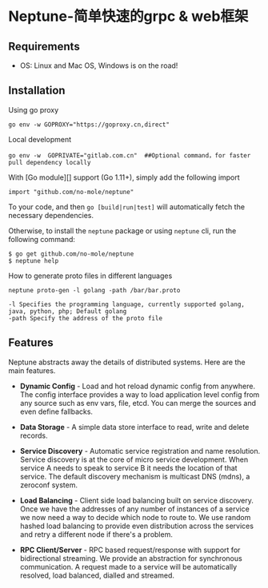 # Neptune-简单快速的grpc & web框架

## Requirements
* OS: Linux and Mac OS, Windows is on the road!

## Installation

Using go proxy
```shell
go env -w GOPROXY="https://goproxy.cn,direct"
```

Local development
```shell
go env -w  GOPRIVATE="gitlab.com.cn"  ##Optional command，for faster pull dependency locally
```

With [Go module][] support (Go 1.11+), simply add the following import
```shell
import "github.com/no-mole/neptune"
```

To your code, and then `go [build|run|test]` will automatically fetch the
necessary dependencies.

Otherwise, to install the `neptune` package or using `neptune` cli, run the following command:

```console
$ go get github.com/no-mole/neptune
$ neptune help
```

How to generate proto files in different languages
```console
neptune proto-gen -l golang -path /bar/bar.proto

-l Specifies the programming language, currently supported golang, java, python, php; Default golang
-path Specify the address of the proto file

```


## Features

Neptune abstracts away the details of distributed systems. Here are the main features.

- **Dynamic Config** - Load and hot reload dynamic config from anywhere. The config interface provides a way to load application
  level config from any source such as env vars, file, etcd. You can merge the sources and even define fallbacks.

- **Data Storage** - A simple data store interface to read, write and delete records.

- **Service Discovery** - Automatic service registration and name resolution. Service discovery is at the core of micro service
    development. When service A needs to speak to service B it needs the location of that service. The default discovery mechanism is
    multicast DNS (mdns), a zeroconf system.

- **Load Balancing** - Client side load balancing built on service discovery. Once we have the addresses of any number of instances
  of a service we now need a way to decide which node to route to. We use random hashed load balancing to provide even distribution
  across the services and retry a different node if there's a problem. 

- **RPC Client/Server** - RPC based request/response with support for bidirectional streaming. We provide an abstraction for synchronous
  communication. A request made to a service will be automatically resolved, load balanced, dialled and streamed.